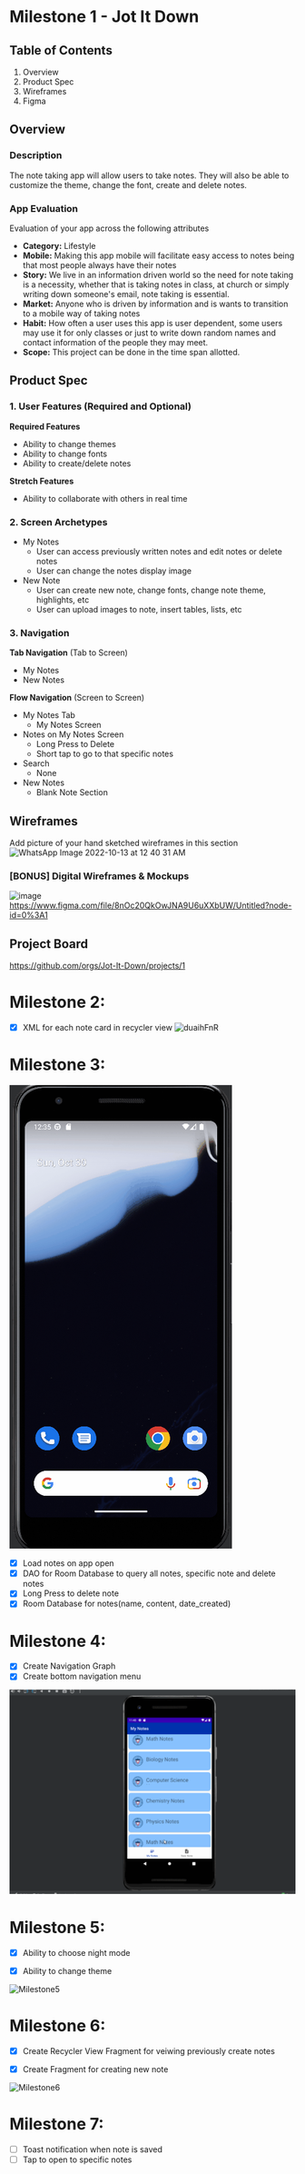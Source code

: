 # Milestone 1 - Jot It Down

## Table of Contents

1. Overview
2. Product Spec
3. Wireframes
4. Figma
## Overview

### Description

The note taking app will allow users to take notes. They will also be able to customize the theme, change the font, create and delete notes.

### App Evaluation

Evaluation of your app across the following attributes
- **Category:** Lifestyle
- **Mobile:** Making this app mobile will facilitate easy access to notes being that most people always have their notes
- **Story:** We live in an information driven world so the need for note taking is a necessity, whether that is taking notes in class, at church or simply writing down someone's email, note taking is essential.
- **Market:** Anyone who is driven by information and is wants to transition to a mobile way of taking notes
- **Habit:** How often a user uses this app is user dependent, some users may use it for only classes or just to write down random names and contact information of the people they may meet.
- **Scope:** This project can be done in the time span allotted.

## Product Spec

### 1. User Features (Required and Optional)

**Required Features**

* Ability to change themes
* Ability to change fonts
* Ability to create/delete notes

**Stretch Features**

* Ability to collaborate with others in real time

### 2. Screen Archetypes

- My Notes
    - User can access previously written notes and edit notes or delete notes
    - User can change the notes display image
- New Note
    - User can create new note, change fonts, change note theme, highlights, etc
    - User can upload images to note, insert tables, lists, etc

### 3. Navigation

**Tab Navigation** (Tab to Screen)

* My Notes
* New Notes

**Flow Navigation** (Screen to Screen)

- My Notes Tab
    - My Notes Screen
- Notes on My Notes Screen
    - Long Press to Delete
    - Short tap to go to that specific notes
- Search
    - None
- New Notes
    - Blank Note Section


## Wireframes

Add picture of your hand sketched wireframes in this section
![WhatsApp Image 2022-10-13 at 12 40 31 AM](https://user-images.githubusercontent.com/40023303/196073173-0fbf30ae-d934-4e98-aa9e-6ccb411a8ce0.jpeg)


### [BONUS] Digital Wireframes & Mockups
![image](https://user-images.githubusercontent.com/40023303/196091130-64475e58-7dbe-48e1-a156-2264c2adfd1e.png)
https://www.figma.com/file/8nOc20QkOwJNA9U6uXXbUW/Untitled?node-id=0%3A1

## Project Board
https://github.com/orgs/Jot-It-Down/projects/1

# Milestone 2:
- [x] XML for each note card in recycler view
![duaihFnR](https://user-images.githubusercontent.com/40023303/197853953-dc9ffccf-8b4e-402a-adb3-67ac8dcfa726.gif)


# Milestone 3:
<img src='./RoomDB.gif' title='Video Walkthrough' width='' alt='Video Walkthrough' />

- [x] Load notes on app open
- [x] DAO for Room Database to query all notes, specific note and delete notes
- [x] Long Press to delete note
- [x] Room Database for notes(name, content, date_created)

# Milestone 4:
- [x] Create Navigation Graph
- [x] Create bottom navigation menu
<img src='./navjotitdown.gif' title='Video Walkthrough' width='' alt='Video Walkthrough' />



# Milestone 5:
- [x] Ability to choose night mode
- [x] Ability to change theme


![Milestone5](https://user-images.githubusercontent.com/40023303/201699049-671d74b0-c7a1-4235-b37f-b58ad38630a9.gif)


# Milestone 6:
- [x] Create Recycler View Fragment for veiwing previously create notes
- [x] Create Fragment for creating new note


![Milestone6](https://user-images.githubusercontent.com/40023303/202968593-9c2bbe5e-d68c-49f1-8102-5a0cf94ce7f3.gif)


# Milestone 7:
- [ ] Toast notification when note is saved
- [ ] Tap to open to specific notes
